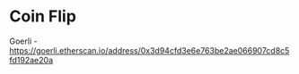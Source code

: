 # Coin Flip
 
Goerli - https://goerli.etherscan.io/address/0x3d94cfd3e6e763be2ae066907cd8c5fd192ae20a
